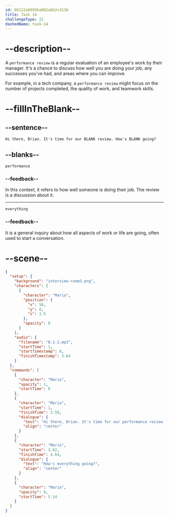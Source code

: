 ```yaml
---
id: 66122a6093ba082abb2cd136
title: Task 14
challengeType: 22
dashedName: task-14
---
```


<!-- (Audio) Maria: Hi there, Brian. It's time for our performance review. How's everything going? -->

# --description--

A `performance review` is a regular evaluation of an employee's work by their manager. It's a chance to discuss how well you are doing your job, any successes you've had, and areas where you can improve. 

For example, in a tech company, a `performance review` might focus on the number of projects completed, the quality of work, and teamwork skills.

# --fillInTheBlank--

## --sentence--

`Hi there, Brian. It's time for our BLANK review. How's BLANK going?`

## --blanks--

`performance`

### --feedback--

In this context, it refers to how well someone is doing their job. The review is a discussion about it.

---

`everything`

### --feedback--

It is a general inquiry about how all aspects of work or life are going, often used to start a conversation.

# --scene--

```json
{
  "setup": {
    "background": "interview-room3.png",
    "characters": [
      {
        "character": "Maria",
        "position": {
          "x": 50,
          "y": 0,
          "z": 1.5
        },
        "opacity": 0
      }
    ],
    "audio": {
      "filename": "8.1-2.mp3",
      "startTime": 1,
      "startTimestamp": 0,
      "finishTimestamp": 3.64
    }
  },
  "commands": [
    {
      "character": "Maria",
      "opacity": 1,
      "startTime": 0
    },
    {
      "character": "Maria",
      "startTime": 1,
      "finishTime": 3.58,
      "dialogue": {
        "text": "Hi there, Brian. It's time for our performance review.",
        "align": "center"
      }
    },
    {
      "character": "Maria",
      "startTime": 3.82,
      "finishTime": 4.64,
      "dialogue": {
        "text": "How's everything going?",
        "align": "center"
      }
    },
    {
      "character": "Maria",
      "opacity": 0,
      "startTime": 5.14
    }
  ]
}
```
